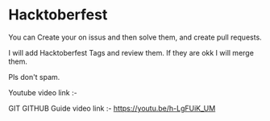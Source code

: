 # Hacktoberfest

You can Create your on issus and then solve them, and create pull requests.

I will add Hacktoberfest Tags and review them.
If they are okk I will merge them.

Pls don't spam.


Youtube video link :- 

GIT GITHUB Guide video link :- https://youtu.be/h-LgFUiK_UM
